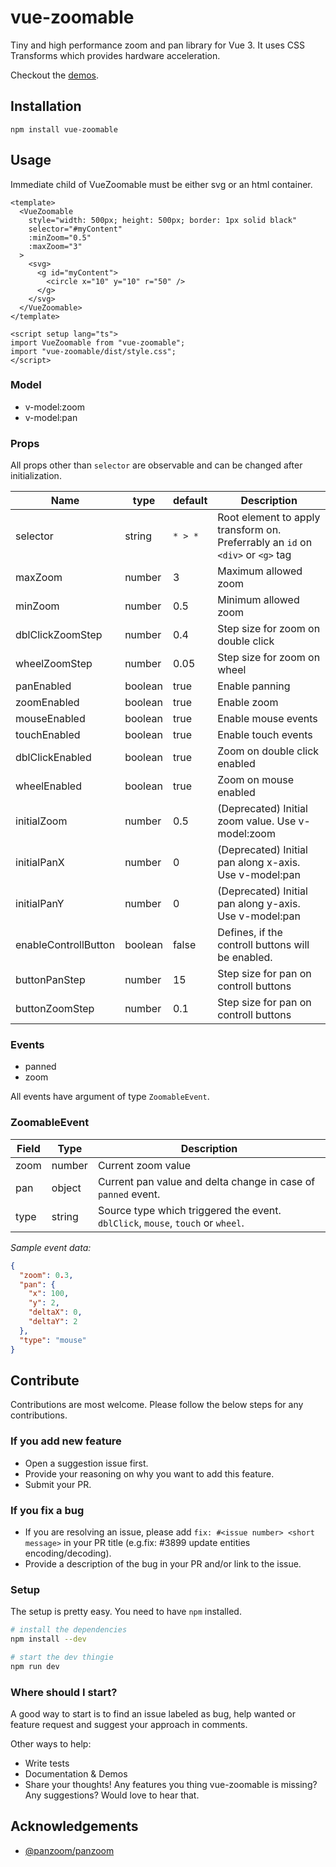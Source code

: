 # vue-zoomable

Tiny and high performance zoom and pan library for Vue 3. It uses CSS Transforms which provides hardware acceleration.

Checkout the [demos](https://hassaanakbar.github.io/vue-zoomable/demos/).

## Installation

`npm install vue-zoomable`

## Usage

Immediate child of VueZoomable must be either svg or an html container.


```vue
<template>
  <VueZoomable
    style="width: 500px; height: 500px; border: 1px solid black"
    selector="#myContent"
    :minZoom="0.5"
    :maxZoom="3"
  >
    <svg>
      <g id="myContent">
        <circle x="10" y="10" r="50" />
      </g>
    </svg>
  </VueZoomable>
</template>

<script setup lang="ts">
import VueZoomable from "vue-zoomable";
import "vue-zoomable/dist/style.css";
</script>
```
### Model

- v-model:zoom
- v-model:pan

### Props

All props other than `selector` are observable and can be changed after initialization.

| Name                 | type    | default | Description                                                                     |
| -------------------- | ------- | ------- | ------------------------------------------------------------------------------- |
| selector             | string  | `* > *` | Root element to apply transform on. Preferrably an `id` on `<div>` or `<g>` tag |
| maxZoom              | number  | 3       | Maximum allowed zoom                                                            |
| minZoom              | number  | 0.5     | Minimum allowed zoom                                                            |
| dblClickZoomStep     | number  | 0.4     | Step size for zoom on double click                                              |
| wheelZoomStep        | number  | 0.05    | Step size for zoom on wheel                                                     |
| panEnabled           | boolean | true    | Enable panning                                                                  |
| zoomEnabled          | boolean | true    | Enable zoom                                                                     |
| mouseEnabled         | boolean | true    | Enable mouse events                                                             |
| touchEnabled         | boolean | true    | Enable touch events                                                             |
| dblClickEnabled      | boolean | true    | Zoom on double click enabled                                                    |
| wheelEnabled         | boolean | true    | Zoom on mouse enabled                                                           |
| initialZoom          | number  | 0.5     | (Deprecated) Initial zoom value. Use v-model:zoom                               |
| initialPanX          | number  | 0       | (Deprecated) Initial pan along x-axis. Use v-model:pan                          |
| initialPanY          | number  | 0       | (Deprecated) Initial pan along y-axis. Use v-model:pan                          |
| enableControllButton | boolean | false   | Defines, if the controll buttons will be enabled.                               |
| buttonPanStep        | number  | 15      | Step size for pan on controll buttons                                           |
| buttonZoomStep       | number  | 0.1     | Step size for pan on controll buttons                                           |

### Events

- panned
- zoom

All events have argument of type `ZoomableEvent`.

### ZoomableEvent

| Field | Type   | Description                                                                     |
| ----- | ------ | ------------------------------------------------------------------------------- |
| zoom  | number | Current zoom value                                                              |
| pan   | object | Current pan value and delta change in case of `panned` event.                   |
| type  | string | Source type which triggered the event. `dblClick`, `mouse`, `touch` or `wheel`. |

_Sample event data:_

```json
{
  "zoom": 0.3,
  "pan": {
    "x": 100,
    "y": 2,
    "deltaX": 0,
    "deltaY": 2
  },
  "type": "mouse"
}
```

## Contribute

Contributions are most welcome. Please follow the below steps for any contributions.

### If you add new feature

- Open a suggestion issue first.
- Provide your reasoning on why you want to add this feature.
- Submit your PR.

### If you fix a bug

- If you are resolving an issue, please add `fix: #<issue number> <short message>` in your PR title (e.g.fix: #3899 update entities encoding/decoding).
- Provide a description of the bug in your PR and/or link to the issue.

### Setup

The setup is pretty easy. You need to have `npm` installed.

```sh
# install the dependencies
npm install --dev

# start the dev thingie
npm run dev
```

### Where should I start?

A good way to start is to find an issue labeled as bug, help wanted or feature request and suggest your approach in comments.

Other ways to help:

- Write tests
- Documentation & Demos
- Share your thoughts! Any features you thing vue-zoomable is missing? Any suggestions? Would love to hear that.

## Acknowledgements

- [@panzoom/panzoom](https://github.com/timmywil/panzoom)
